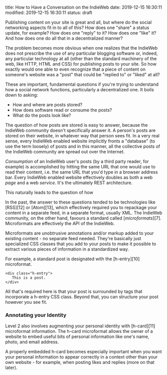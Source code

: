 title: How to Have a Conversation on the IndieWeb
date: 2019-12-15 16:30:11
modified: 2019-12-15 16:30:11
status: draft

Publishing content on your site is great and all, but where do the social
networking aspects fit in to all of this?  How does one "share" a status
update, for example?  How does one "reply" to it?  How does one "like" it?
And how does one do all that in a decentralized manner?

The problem becomes more obvious when one realizes that the IndieWeb does
not prescribe the use of any particular blogging software or, indeed, any
particular technology at all (other than the standard machinery of the web,
like HTTP, HTML and CSS) for publishing posts to your site.  So how exactly
would one able to even recognize that a piece of content on someone's
website was a "post" that could be "replied to" or "liked" at all?

These are important, fundamental questions if you're trying to understand
how a social network functions, particularly a decentralized one.  It boils
down to asking:

* How and where are posts stored?
* How does software read or consume the posts?
* What do the posts look like?

The question of how posts are stored is easy to answer, because the IndieWeb
community doesn't specifically answer it.  A person's posts are stored on
their website, in whatever way that person sees fit.  In a very real sense,
every IndieWeb enabled website implicitly fronts a "database" (to use the
term loosely) of posts and in this manner, all the collective posts of the
IndieWeb community are spread out over the Internet.

*Consumption* of an IndieWeb user's posts (by a third party reader, for
example) is accomplished by hitting the same URL that one would use to read
their content, i.e. the same URL that you'd type in a browser address bar.
Every IndieWeb enabled website effectively doubles as both a web *page* and
a web *service*.  It's the ultimately REST architecture.

This naturally leads to the question of how 


In the past, the answer to these questions tended to be technologies like
[RSS][12] or [Atom][13], which effectively required you to repackage your
content in a separate feed, in a separate format, usually XML.  The IndieWeb
community, on the other hand, favours a standard called [*microformats*][7].
Microformats are effectively the API of the IndieWeb.

Microformats are unobtrusive annotations and/or markup added to your
existing content - no separate feed needed.  They're basically just
specialized CSS classes that you add to your posts to make it possible to
extract various pieces of information in a standardized way.

For example, a standard post is designated with the [h-entry][10]
microformat.

    <div class="h-entry">
       This is a post.
    </div>

All that's required here is that your post is surrounded by tags that
incorporate a h-entry CSS class.  Beyond that, you can structure your post
however you see fit.

### Annotating your Identity

Level 2 also involves augmenting your personal identity with [h-card][11]
microformat information.  The h-card microformat allows the owner of a
website to embed useful bits of personal information like one's name, photo,
and email address.

A properly embedded h-card becomes especially important when you want your
personal information to appear correctly in a context other than your own
website - for example, when posting likes and replies (more on that later).
